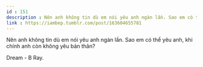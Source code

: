```yaml
---
id : 151
description : Nên anh không tin dù em nói yêu anh ngàn lần. Sao em có thể yêu anh, khi chính anh còn không yêu bản thân?
link : https://iambep.tumblr.com/post/163604655781
---
```


Nên anh không tin dù em nói yêu anh ngàn lần. Sao em có thể yêu anh, khi
chính anh còn không yêu bản thân?

Dream - B Ray.